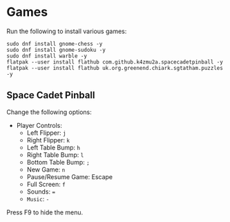 # Games

Run the following to install various games:

```
sudo dnf install gnome-chess -y
sudo dnf install gnome-sudoku -y
sudo dnf install warble -y
flatpak --user install flathub com.github.k4zmu2a.spacecadetpinball -y
flatpak --user install flathub uk.org.greenend.chiark.sgtatham.puzzles -y
```

## Space Cadet Pinball

Change the following options:

- Player Controls:
  - Left Flipper: `j`
  - Right Flipper: `k`
  - Left Table Bump: `h`
  - Right Table Bump: `l`
  - Bottom Table Bump: `;`
  - New Game: `n`
  - Pause/Resume Game: Escape
  - Full Screen: `f`
  - Sounds: `=`
  - `Music`: `-`

Press F9 to hide the menu.
